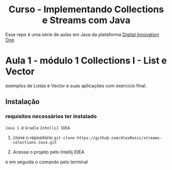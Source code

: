 <h1 align="center">Curso - Implementando Collections e Streams com Java</h1>

Esse repo é uma série de aulas em Java da plataforma 
[Digital Innovation One](https://digitalinnovation.one/sign-up?ref=QFX2ZVP4RU)

# Aula 1 - módulo 1 Collections I - List e Vector

exemplos de Listas e Vector e suas aplicações com exercicio final.

## Instalação

### requisitos necessários ter instalado
`Java 1.8`
`Gradle`
`IntelliJ IDEA`

1. clone o repositório `git clone https://github.com/4lexRossi/streams-colections-Java.git`

2. Acesse o projeto pelo Intellij IDEA

e em seguida o comando pelo terminal
